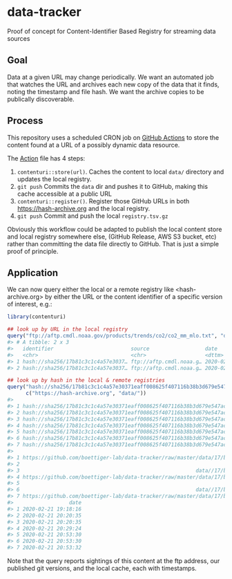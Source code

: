 
<!-- README.md is generated from README.Rmd. Please edit that file -->

# data-tracker

Proof of concept for Content-Identifier Based Registry for streaming
data sources

## Goal

Data at a given URL may change periodically. We want an automated job
that watches the URL and archives each new copy of the data that it
finds, noting the timestamp and file hash. We want the archive copies to
be publically discoverable.

## Process

This repository uses a scheduled CRON job on [GitHub
Actions](https://github.com/boettiger-lab/data-tracker/actions/) to
store the content found at a URL of a possibly dynamic data resource.

The [Action](.github/workflows/rocker.yml) file has 4 steps:

1.  `contenturi::store(url)`. Caches the content to local `data/`
    directory and updates the local registry.
2.  `git push` Commits the `data` dir and pushes it to GitHub, making
    this cache accessible at a public URL
3.  `contenturi::register()`. Register those GitHub URLs in both
    <https://hash-archive.org> and the local registry.
4.  `git push` Commit and push the local `registry.tsv.gz`

Obviously this workflow could be adapted to publish the local content
store and local registry somewhere else, (GitHub Release, AWS S3 bucket,
etc) rather than committing the data file directly to GitHub. That is
just a simple proof of principle.

## Application

We can now query either the local or a remote registry like
\<hash-archive.org\> by either the URL or the content identifier of a
specific version of interest, e.g.:

``` r
library(contenturi)
```

``` r
## look up by URL in the local registry
query("ftp://aftp.cmdl.noaa.gov/products/trends/co2/co2_mm_mlo.txt", "data/")
#> # A tibble: 2 x 3
#>   identifier                         source                  date               
#>   <chr>                              <chr>                   <dttm>             
#> 1 hash://sha256/17b81c3c1c4a57e3037… ftp://aftp.cmdl.noaa.g… 2020-02-21 20:20:35
#> 2 hash://sha256/17b81c3c1c4a57e3037… ftp://aftp.cmdl.noaa.g… 2020-02-21 20:53:30
```

``` r
## look up by hash in the local & remote registries
query("hash://sha256/17b81c3c1c4a57e30371eaff008625f407116b38b3d679e547ac8fcbec73e1cb",
      c("https://hash-archive.org", "data/"))
#>                                                                       identifier
#> 1 hash://sha256/17b81c3c1c4a57e30371eaff008625f407116b38b3d679e547ac8fcbec73e1cb
#> 2 hash://sha256/17b81c3c1c4a57e30371eaff008625f407116b38b3d679e547ac8fcbec73e1cb
#> 3 hash://sha256/17b81c3c1c4a57e30371eaff008625f407116b38b3d679e547ac8fcbec73e1cb
#> 4 hash://sha256/17b81c3c1c4a57e30371eaff008625f407116b38b3d679e547ac8fcbec73e1cb
#> 5 hash://sha256/17b81c3c1c4a57e30371eaff008625f407116b38b3d679e547ac8fcbec73e1cb
#> 6 hash://sha256/17b81c3c1c4a57e30371eaff008625f407116b38b3d679e547ac8fcbec73e1cb
#> 7 hash://sha256/17b81c3c1c4a57e30371eaff008625f407116b38b3d679e547ac8fcbec73e1cb
#>                                                                                                                                 source
#> 1 https://github.com/boettiger-lab/data-tracker/raw/master/data/17/b8/17b81c3c1c4a57e30371eaff008625f407116b38b3d679e547ac8fcbec73e1cb
#> 2                                                                          ftp://aftp.cmdl.noaa.gov/products/trends/co2/co2_mm_mlo.txt
#> 3                                                         data//17/b8/17b81c3c1c4a57e30371eaff008625f407116b38b3d679e547ac8fcbec73e1cb
#> 4 https://github.com/boettiger-lab/data-tracker/raw/master/data/17/b8/17b81c3c1c4a57e30371eaff008625f407116b38b3d679e547ac8fcbec73e1cb
#> 5                                                                          ftp://aftp.cmdl.noaa.gov/products/trends/co2/co2_mm_mlo.txt
#> 6                                                         data//17/b8/17b81c3c1c4a57e30371eaff008625f407116b38b3d679e547ac8fcbec73e1cb
#> 7 https://github.com/boettiger-lab/data-tracker/raw/master/data/17/b8/17b81c3c1c4a57e30371eaff008625f407116b38b3d679e547ac8fcbec73e1cb
#>                  date
#> 1 2020-02-21 19:18:16
#> 2 2020-02-21 20:20:35
#> 3 2020-02-21 20:20:35
#> 4 2020-02-21 20:29:24
#> 5 2020-02-21 20:53:30
#> 6 2020-02-21 20:53:30
#> 7 2020-02-21 20:53:32
```

Note that the query reports sightings of this content at the ftp
address, our published git versions, and the local cache, each with
timestamps.
